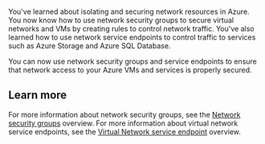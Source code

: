 You've learned about isolating and securing network resources in Azure. You now know how to use network security groups to secure virtual networks and VMs by creating rules to control network traffic. You've also learned how to use network service endpoints to control traffic to services such as Azure Storage and Azure SQL Database.

You can now use network security groups and service endpoints to ensure that network access to your Azure VMs and services is properly secured.

## Learn more

For more information about network security groups, see the [Network security groups](/azure/virtual-network/network-security-groups-overview) overview. For more information about virtual network service endpoints, see the [Virtual Network service endpoint](/azure/virtual-network/virtual-network-service-endpoints-overview) overview.
